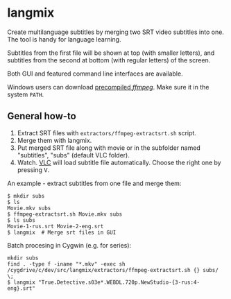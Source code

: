 # langmix

Create multilanguage subtitles by merging two SRT video subtitles into one.
The tool is handy for language learning.

Subtitles from the first file will be shown at top (with smaller letters),
and subtitles from the second at bottom (with regular letters) of the screen.

Both GUI and featured command line interfaces are available.

Windows users can download [precompiled *ffmpeg*](https://ffmpeg.org/download.html). Make sure it in the system `PATH`.


## General how-to

1. Extract SRT files with `extractors/ffmpeg-extractsrt.sh` script.
2. Merge them with langmix.
3. Put merged SRT file along with movie or in the subfolder named "subtitles", "subs" (default VLC folder).
4. Watch. [VLC](https://videolan.org) will load subtitle file automatically. Choose the right one by pressing <kbd>V</kbd>.


An example - extract subtitles from one file and merge them:

    $ mkdir subs
    $ ls
    Movie.mkv subs
    $ ffmpeg-extractsrt.sh Movie.mkv subs
    $ ls subs
    Movie-1-rus.srt Movie-2-eng.srt
    $ langmix  # Merge srt files in GUI


Batch procesing in Cygwin (e.g. for series):

    mkdir subs
    find . -type f -iname "*.mkv" -exec sh /cygdrive/c/dev/src/langmix/extractors/ffmpeg-extractsrt.sh {} subs/ \;
    $ langmix "True.Detective.s03e*.WEBDL.720p.NewStudio-{3-rus:4-eng}.srt"
